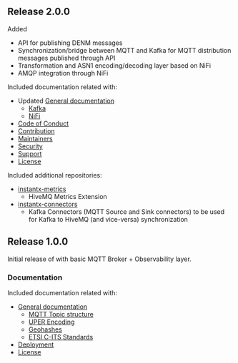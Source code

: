 
## Release 2.0.0

Added 
- API for publishing DENM messages
- Synchronization/bridge between MQTT and Kafka for MQTT distribution messages published through API
- Transformation and ASN1 encoding/decoding layer based on NiFi
- AMQP integration through NiFi


Included documentation related with:
- Updated [General documentation](./README.md)
  - [Kafka](./docs/Kafka.md)
  - [NiFi](./docs/Nifi%20ExecuteStreamComand.md)
- [Code of Conduct](./docs/CODE_OF_CONDUCT.md)
- [Contribution](./docs/CONTRIBUTION.md)
- [Maintainers](./docs/MAINTAINERS.md)
- [Security](./docs/SECURITY.md)
- [Support](./docs/SUPPORT.md)
- [License](./LICENSE.md)

Included additional repositories:
- [instantx-metrics](https://github.com/lf-edge/instantx-metrics)
  - HiveMQ Metrics Extension 
- [instantx-connectors](https://github.com/lf-edge/instantx-connectors)
  - Kafka Connectors (MQTT Source and Sink connectors) to be used for Kafka to HiveMQ (and vice-versa) synchronization


## Release 1.0.0

Initial release of with basic MQTT Broker + Observability layer.

### Documentation

Included documentation related with:
- [General documentation](README.md)
  - [MQTT Topic structure](./docs/MQTT-Topic-Structure.md)
  - [UPER Encoding](./docs/Encoding.md)
  - [Geohashes](./docs/Geohashes.md)
  - [ETSI C-ITS Standards](./docs/v2x-messages.md)
- [Deployment](./deployment/Quick-Start.md)
- [License](./LICENSE.md)
